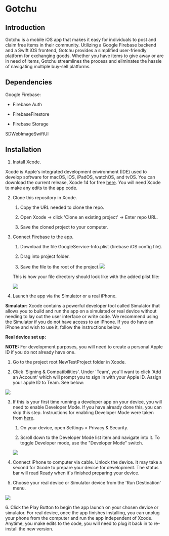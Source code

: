 # Gotchu

## Introduction

Gotchu is a mobile iOS app that makes it easy for individuals to post and claim free items in their community. Utilizing a Google Firebase backend and a Swift iOS frontend, Gotchu provides a simplified user-friendly platform for exchanging goods. Whether you have items to give away or are in need of items, Gotchu streamlines the process and eliminates the hassle of navigating multiple buy-sell platforms.

## Dependencies

Google Firebase:

-   Firebase Auth

-   FirebaseFirestore

-   Firebase Storage

SDWebImageSwiftUI

## Installation

1.  Install Xcode.

Xcode is Apple's integrated development environment (IDE) used to develop software for macOS, iOS, iPadOS, watchOS, and tvOS. You can download the current release, Xcode 14 for free [here](https://developer.apple.com/xcode/). You will need Xcode to make any edits to the app code.

2.  Clone this repository in Xcode.

    1.  Copy the URL needed to clone the repo.

    2.  Open Xcode → click 'Clone an existing project' → Enter repo URL.

    3.  Save the cloned project to your computer.

3.  Connect Firebase to the app. 

    1.  Download the file GoogleService-Info.plist (firebase iOS config file).

    2.  Drag into project folder.

    3.  Save the file to the root of the project.![](https://lh5.googleusercontent.com/4xTNsjjppf5f6kmop2JwgTO1mSXIKF6sD0o4GejfyI-R2DZZuiSVvHTwAGR8pxcobsUvknzxqKwD558uFp7iDBli56WuvlyWHve1SiCVLK0F3eZuE9UmEvr5zxw5EvWEyR-64wF5WgxYApeCrLvvvc8)

    This is how your file directory should look like with the added plist file: 

    ![](https://lh6.googleusercontent.com/w1hi5EMQ9So9BbmLzkg3qhaB8L9lQU2zpdua7LuzCSWVL8bOqRpFn2i7yOr0G6e4W0yfPFacCVAYbLXuEk09H9rxb4KVO1eUwYNPCW7YANrxJVUF1MM6LNxPgAScR9RK1bHA_Iku4fPRtO2F9g_vaI4)

4.  Launch the app via the Simulator or a real iPhone.

  **Simulator:** Xcode contains a powerful developer tool called Simulator that allows you to build and run the app on a simulated or real device without needing to lay out the user interface or write code. We recommend using the Simulator if you do not have access to an iPhone. If you do have an iPhone and wish to use it, follow the instructions below.

**Real device set up:**

**NOTE:** For development purposes, you will need to create a personal Apple ID if you do not already have one.

1.  Go to the project root NewTestProject folder in Xcode.

2.  Click 'Signing & Compatibilities'. Under 'Team', you'll want to click 'Add an Account' which will prompt you to sign in with your Apple ID. Assign your apple ID to Team. See below:

![](https://lh3.googleusercontent.com/TrlxNEeEQ_0z0J5GzjVak60QzEv0DD95Nonj6cDlUjym51uzipnXPrcSswnSNbZ_lds450445f1amRoW7Ibs9qOQRKESimSNz-qkM-iixuFk9jpZHPQ6p8Xk-4HPQUojxvNkHTYWJzoDuzZEV-Tk0j0)

3.  If this is your first time running a developer app on your device, you will need to enable Developer Mode. If you have already done this, you can skip this step. Instructions for enabling Developer Mode were taken from [here](https://developer.apple.com/documentation/xcode/enabling-developer-mode-on-a-device).

     1.  On your device, open Settings > Privacy & Security.

     2.  Scroll down to the Developer Mode list item and navigate into it. To toggle Developer mode, use the "Developer Mode" switch.

     ![](https://lh3.googleusercontent.com/D4qCCEC6Jei0Z3ZLoRAbZxuq4wUGDKbmfN--YNgOHyilVJywTSKYrSusJxl3z-dk609TxZPxCG6x5BeA5VdhXrRDUcZMRmJ3JXETSukxLNMD_bA4j-zZKIeGKWRJ6T0KuBW7dVJY-cW56El1PNRXUO8)

4.  Connect iPhone to computer via cable. Unlock the device. It may take a second for Xcode to prepare your device for development. The status bar will read Ready when it's finished preparing your device.  

5.  Choose your real device or Simulator device from the 'Run Destination' menu.

![](https://lh6.googleusercontent.com/Usshg6hTrhktvrIZ0igyh_ulCBSSU_Xk4lQWjO-s1s-5kWQzhnVuHHUJhGPF2VWy1_vfKYhNrU9a-0Z6UaG3Dg5hRm8zVr36XUvw9v8UwdlaFKmNIt42wf3NF3vTULv0zVKCG5ptPj56nrxObfPlo5A)

6\. Click the Play Button to begin the app launch on your chosen device or simulator. For real device, once the app finishes installing, you can unplug your phone from the computer and run the app independent of Xcode. Anytime, you make edits to the code, you will need to plug it back in to re-install the new version.
